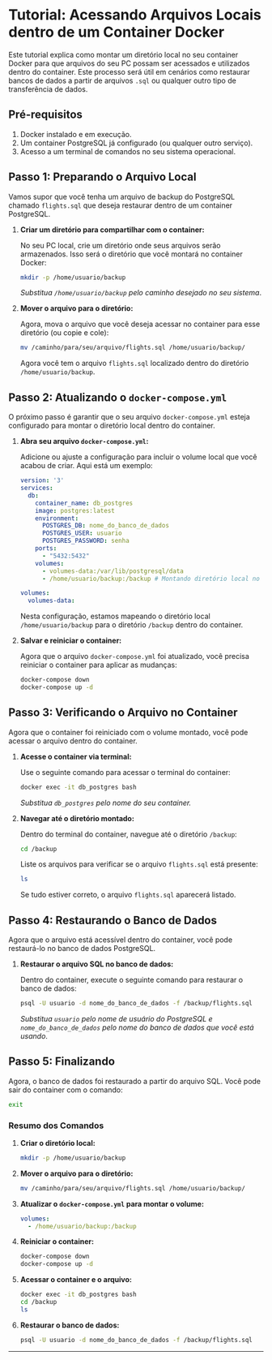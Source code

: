 # Tutorial: Acessando Arquivos Locais dentro de um Container Docker

Este tutorial explica como montar um diretório local no seu container Docker para que arquivos do seu PC possam ser
acessados e utilizados dentro do container. Este processo será útil em cenários como restaurar bancos de dados a partir
de arquivos `.sql` ou qualquer outro tipo de transferência de dados.

## Pré-requisitos

1. Docker instalado e em execução.
2. Um container PostgreSQL já configurado (ou qualquer outro serviço).
3. Acesso a um terminal de comandos no seu sistema operacional.

## Passo 1: Preparando o Arquivo Local

Vamos supor que você tenha um arquivo de backup do PostgreSQL chamado `flights.sql` que deseja restaurar dentro de um
container PostgreSQL.

1. **Criar um diretório para compartilhar com o container:**

   No seu PC local, crie um diretório onde seus arquivos serão armazenados. Isso será o diretório que você montará no
   container Docker:

   ```bash
   mkdir -p /home/usuario/backup
   ```

   *Substitua `/home/usuario/backup` pelo caminho desejado no seu sistema*.

2. **Mover o arquivo para o diretório:**

   Agora, mova o arquivo que você deseja acessar no container para esse diretório (ou copie e cole):

   ```bash
   mv /caminho/para/seu/arquivo/flights.sql /home/usuario/backup/
   ```

   Agora você tem o arquivo `flights.sql` localizado dentro do diretório `/home/usuario/backup`.

## Passo 2: Atualizando o `docker-compose.yml`

O próximo passo é garantir que o seu arquivo `docker-compose.yml` esteja configurado para montar o diretório local
dentro do container.

1. **Abra seu arquivo `docker-compose.yml`:**

   Adicione ou ajuste a configuração para incluir o volume local que você acabou de criar. Aqui está um exemplo:

   ```yaml
   version: '3'
   services:
     db:
       container_name: db_postgres
       image: postgres:latest
       environment:
         POSTGRES_DB: nome_do_banco_de_dados
         POSTGRES_USER: usuario
         POSTGRES_PASSWORD: senha
       ports:
         - "5432:5432"
       volumes:
         - volumes-data:/var/lib/postgresql/data
         - /home/usuario/backup:/backup # Montando diretório local no container

   volumes:
     volumes-data:
   ```

   Nesta configuração, estamos mapeando o diretório local `/home/usuario/backup` para o diretório `/backup` dentro do
   container.

2. **Salvar e reiniciar o container:**

   Agora que o arquivo `docker-compose.yml` foi atualizado, você precisa reiniciar o container para aplicar as mudanças:

   ```bash
   docker-compose down
   docker-compose up -d
   ```

## Passo 3: Verificando o Arquivo no Container

Agora que o container foi reiniciado com o volume montado, você pode acessar o arquivo dentro do container.

1. **Acesse o container via terminal:**

   Use o seguinte comando para acessar o terminal do container:

   ```bash
   docker exec -it db_postgres bash
   ```

   *Substitua `db_postgres` pelo nome do seu container.*

2. **Navegar até o diretório montado:**

   Dentro do terminal do container, navegue até o diretório `/backup`:

   ```bash
   cd /backup
   ```

   Liste os arquivos para verificar se o arquivo `flights.sql` está presente:

   ```bash
   ls
   ```

   Se tudo estiver correto, o arquivo `flights.sql` aparecerá listado.

## Passo 4: Restaurando o Banco de Dados

Agora que o arquivo está acessível dentro do container, você pode restaurá-lo no banco de dados PostgreSQL.

1. **Restaurar o arquivo SQL no banco de dados:**

   Dentro do container, execute o seguinte comando para restaurar o banco de dados:

   ```bash
   psql -U usuario -d nome_do_banco_de_dados -f /backup/flights.sql
   ```

   *Substitua `usuario` pelo nome de usuário do PostgreSQL e `nome_do_banco_de_dados` pelo nome do banco de dados que
   você está usando*.

## Passo 5: Finalizando

Agora, o banco de dados foi restaurado a partir do arquivo SQL. Você pode sair do container com o comando:

```bash
exit
```

### Resumo dos Comandos

1. **Criar o diretório local:**
   ```bash
   mkdir -p /home/usuario/backup
   ```

2. **Mover o arquivo para o diretório:**
   ```bash
   mv /caminho/para/seu/arquivo/flights.sql /home/usuario/backup/
   ```

3. **Atualizar o `docker-compose.yml` para montar o volume:**
   ```yaml
   volumes:
     - /home/usuario/backup:/backup
   ```

4. **Reiniciar o container:**
   ```bash
   docker-compose down
   docker-compose up -d
   ```

5. **Acessar o container e o arquivo:**
   ```bash
   docker exec -it db_postgres bash
   cd /backup
   ls
   ```

6. **Restaurar o banco de dados:**
   ```bash
   psql -U usuario -d nome_do_banco_de_dados -f /backup/flights.sql
   ```

---

